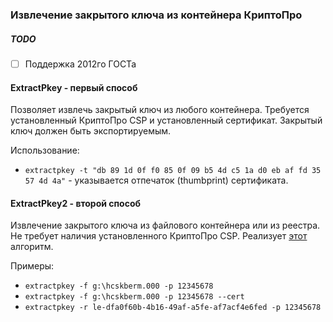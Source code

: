 ### Извлечение закрытого ключа из контейнера КриптоПро

##### TODO

- [ ] Поддержка 2012го ГОСТа

#### ExtractPkey - первый способ

Позволяет извлечь закрытый ключ из любого контейнера. Требуется установленный КриптоПро CSP и установленный сертификат. Закрытый ключ должен быть экспортируемым.

Использование:

- `extractpkey -t "‎db 89 1d 0f f0 85 0f 09 b5 4d c5 1a d0 eb af fd 35 57 4d 4a"` - указывается отпечаток (thumbprint) сертификата.

#### ExtractPkey2 - второй способ

Извлечение закрытого ключа из файлового контейнера или из реестра. Не требует наличия установленного КриптоПро CSP. Реализует [этот](https://habr.com/ru/post/275039/) алгоритм.

Примеры:

- `extractpkey -f g:\hcskberm.000 -p 12345678`
- `extractpkey -f g:\hcskberm.000 -p 12345678 --cert`
- `extractpkey -r le-dfa0f60b-4b16-49af-a5fe-af7acf4e6fed -p 12345678`
